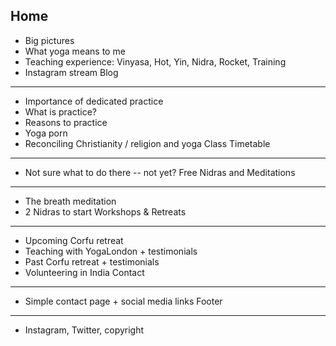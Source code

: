 Home
----
 * Big pictures
 * What yoga means to me
 * Teaching experience: Vinyasa, Hot, Yin, Nidra, Rocket, Training
 * Instagram stream
Blog
----
 * Importance of dedicated practice
 * What is practice?
 * Reasons to practice
 * Yoga porn
 * Reconciling Christianity / religion and yoga
Class Timetable
---------------
 * Not sure what to do there -- not yet?
Free Nidras and Meditations
---------------------------
 * The breath meditation
 * 2 Nidras to start
Workshops & Retreats
--------------------
 * Upcoming Corfu retreat
 * Teaching with YogaLondon + testimonials
 * Past Corfu retreat + testimonials
 * Volunteering in India
Contact
-------
 * Simple contact page + social media links
Footer
------
 * Instagram, Twitter, copyright
